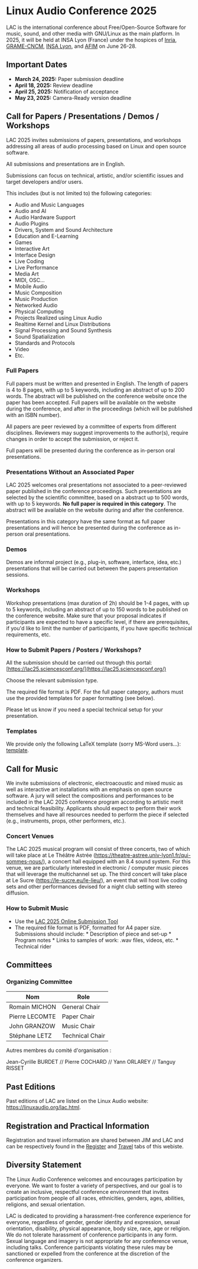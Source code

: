 # Linux Audio Conference 2025

LAC is the international conference about Free/Open-Source Software for music, sound, and other media with GNU/Linux as the main platform. In 2025, it will be held at INSA Lyon (France) under the hospices of [Inria](https://inria.fr/), [GRAME-CNCM](https://grame.fr), [INSA Lyon](https://www.insa-lyon.fr/), and [AFIM](http://www.afim-asso.org/) on June 26-28.

## Important Dates

* **March 24, 2025:** Paper submission deadline
* **April 18, 2025:** Review deadline
* **April 25, 2025:** Notification of acceptance
* **May 23, 2025:** Camera-Ready version deadline

## Call for Papers / Presentations / Demos / Workshops

LAC 2025 invites submissions of papers, presentations, and workshops addressing all areas of audio processing based on Linux and open source software.

All submissions and presentations are in English.

Submissions can focus on technical, artistic, and/or scientific issues and target developers and/or users.

This includes (but is not limited to) the following categories:

* Audio and Music Languages
* Audio and AI
* Audio Hardware Support
* Audio Plugins
* Drivers, System and Sound Architecture
* Education and E-Learning
* Games
* Interactive Art
* Interface Design
* Live Coding
* Live Performance
* Media Art
* MIDI, OSC...
* Mobile Audio
* Music Composition
* Music Production
* Networked Audio
* Physical Computing
* Projects Realized using Linux Audio
* Realtime Kernel and Linux Distributions
* Signal Processing and Sound Synthesis
* Sound Spatialization
* Standards and Protocols
* Video
* Etc.

### Full Papers

Full papers must be written and presented in English. The length of papers is 4 to 8 pages, with up to 5 keywords, including an abstract of up to 200 words. The abstract will be published on the conference website once the paper has been accepted. Full papers will be available on the website during the conference, and after in the proceedings (which will be published with an ISBN number).

All papers are peer reviewed by a committee of experts from different disciplines. Reviewers may suggest improvements to the author(s), require changes in order to accept the submission, or reject it.

Full papers will be presented during the conference as in-person oral presentations.

### Presentations Without an Associated Paper

LAC 2025 welcomes oral presentations not associated to a peer-reviewed paper published in the conference proceedings. Such presentations are selected by the scientific committee, based on a abstract up to 500 words, with up to 5 keywords. **No full paper is required in this category**. The abstract will be available on the website during and after the conference.

Presentations in this category have the same format as full paper presentations and will hence be presented during the conference as in-person oral presentations.

### Demos

Demos are informal project (e.g., plug-in, software, interface, idea, etc.) presentations that will be carried out between the papers presentation sessions.

### Workshops

Workshop presentations (max duration of 2h) should be 1-4 pages, with up to 5 keywords, including an abstract of up to 150 words to be published on the conference website. Make sure that your proposal indicates if participants are expected to have a specific level, if there are prerequisites, if you'd like to limit the number of participants, if you have specific technical requirements, etc.

### How to Submit Papers / Posters / Workshops?

All the submission should be carried out through this portal: [https://lac25.sciencesconf.org/](https://lac25.sciencesconf.org/)

Choose the relevant submission type.

The required file format is PDF. For the full paper category, authors must use the provided templates for paper formatting (see below).

Please let us know if you need a special technical setup for your presentation.

### Templates

We provide only the following LaTeX template (sorry MS-Word users...): [template](link).

## Call for Music

We invite submissions of electronic, electroacoustic and mixed music as well as interactive art installations with an emphasis on open source software. A jury will select the compositions and performances to be included in the LAC 2025 conference program according to artistic merit and technical feasibility. Applicants should expect to perform their work themselves and have all resources needed to perform the piece if selected (e.g., instruments, props, other performers, etc.).

### Concert Venues

The LAC 2025 musical program will consist of three concerts, two of which will take place at Le Théâtre Astrée (<https://theatre-astree.univ-lyon1.fr/qui-sommes-nous/>), a concert hall equipped with an 8.4 sound system. For this venue, we are particularly interested in electronic / computer music pieces that will leverage the multichannel set up. The third concert will take place at Le Sucre  (<https://le-sucre.eu/le-lieu/>), an event that will host live coding sets and other performances devised for a night club setting with stereo diffusion.


### How to Submit Music

* Use the [LAC 2025 Online Submission Tool](https://lac25.sciencesconf.org/?lang=en)
* The required file format is PDF, formatted for A4 paper size. Submissions should include:
        * Description of piece and set-up
        * Program notes
        * Links to samples of work: .wav files, videos, etc.
        * Technical rider

## Committees

### Organizing Committee

| Nom               | Role              |
| --------          | -------           |
| Romain MICHON     | General Chair     |
| Pierre LECOMTE    | Paper Chair       |
| John GRANZOW      | Music Chair       |
| Stéphane LETZ     | Technical Chair   |

Autres membres du comité d'organisation :

Jean-Cyrille BURDET // Pierre COCHARD // Yann ORLAREY // Tanguy RISSET

<!--
### Scientific Committee

TODO

### Artistic Committee

TODO
-->

## Past Editions

Past editions of LAC are listed on the Linux Audio website: <https://linuxaudio.org/lac.html>.

## Registration and Practical Information

Registration and travel information are shared between JIM and LAC and can be respectively found in the [Register](register.md) and [Travel](travel.md) tabs of this webiste.

## Diversity Statement

The Linux Audio Conference welcomes and encourages participation by everyone. We want to foster a variety of perspectives, and our goal is to create an inclusive, respectful conference environment that invites participation from people of all races, ethnicities, genders, ages, abilities, religions, and sexual orientation.

LAC is dedicated to providing a harassment-free conference experience for everyone, regardless of gender, gender identity and expression, sexual orientation, disability, physical appearance, body size, race, age or religion. We do not tolerate harassment of conference participants in any form. Sexual language and imagery is not appropriate for any conference venue, including talks. Conference participants violating these rules may be sanctioned or expelled from the conference at the discretion of the conference organizers.
